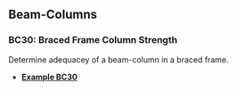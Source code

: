  ## Beam-Columns
 
 ### BC30: Braced Frame Column Strength
 
 Determine adequacey of a beam-column in a braced frame.
 
- **[Example BC30](BC30-frame-column.pdf)**
 
